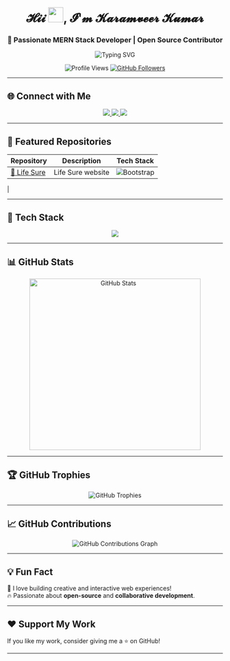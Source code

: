 <h1 align="center">
  <h1 align="center">𝓗𝓲𝓲 <img src="https://media.giphy.com/media/hvRJCLFzcasrR4ia7z/giphy.gif" width="35px">, 𝓘'𝓶 𝓚𝓪𝓻𝓪𝓶𝓿𝓮𝓮𝓻 𝓚𝓾𝓶𝓪𝓻</h1>
</h1>

<h3 align="center">
  🚀 Passionate MERN Stack Developer | Open Source Contributor
</h3>

<p align="center">
  <img src="https://readme-typing-svg.herokuapp.com?font=Fira+Code&weight=600&size=22&pause=1000&color=36BCF7&center=true&vCenter=true&width=600&height=50&lines=MERN+Stack+Web+Developer;Passionate+about+React+%26+Node.js;Open+Source+Enthusiast+💻;Always+Learning+New+Technologies" alt="Typing SVG" />
</p>

<p align="center">
  <img src="https://komarev.com/ghpvc/?username=Erkaramveerkumar&label=Profile%20views&color=0e75b6&style=flat" alt="Profile Views" />
  <a href="https://github.com/Erkaramveerkumar?tab=followers">
    <img src="https://img.shields.io/github/followers/Erkaramveerkumar?style=social" alt="GitHub Followers">
  </a>
</p>

---

## 🌐 **Connect with Me**
<p align="center">
<a href="https://linkedin.com/in/erkaramveerkumar" target="_blank">
  <img src="https://img.shields.io/badge/LinkedIn-%230077B5.svg?style=for-the-badge&logo=linkedin&logoColor=white" />
</a>
<a href="https://twitter.com/erkaramveer_kr" target="_blank">
  <img src="https://img.shields.io/badge/Twitter-%231DA1F2.svg?style=for-the-badge&logo=twitter&logoColor=white" />
</a>
<a href="mailto:er.karamveerkishan@gmail.com">
  <img src="https://img.shields.io/badge/Email-%23D14836.svg?style=for-the-badge&logo=gmail&logoColor=white" />
</a>
</p>

---

## 📂 **Featured Repositories**
| Repository | Description | Tech Stack |
|------------|------------|------------|
| [🚀 Life Sure](https://lifresure.netlify.app) | Life Sure website | ![Bootstrap](https://img.shields.io/badge/Bootstrap-7952B3?style=flat&logo=bootstrap&logoColor=white)
|

---

## 🚀 **Tech Stack**
<p align="center">
  <img src="https://skillicons.dev/icons?i=html,css,bootstrap,js,react,nodejs,express,mongodb,git,github,vscode,tailwind" />
</p>

---

## 📊 **GitHub Stats**
<p align="center">
  <img src="https://github-readme-stats.vercel.app/api?username=Erkaramveerkumar&show_icons=true&theme=radical&count_private=true&include_all_commits=true" width="400px" alt="GitHub Stats" />
</p>

---

## 🏆 **GitHub Trophies**
<p align="center">
  <img src="https://github-profile-trophy.vercel.app/?username=Erkaramveerkumar&theme=onedark&no-bg=true&no-frame=true&margin-w=5&animation=true" alt="GitHub Trophies" />
</p>

---

## 📈 **GitHub Contributions**
<p align="center">
  <img src="https://github-readme-activity-graph.vercel.app/graph?username=Erkaramveerkumar&theme=react-dark" alt="GitHub Contributions Graph" />
</p>

---

## 💡 **Fun Fact**
🎯 I love building creative and interactive web experiences!  
🔥 Passionate about **open-source** and **collaborative development**.

---

## ❤️ **Support My Work**
If you like my work, consider giving me a ⭐ on GitHub!

---
